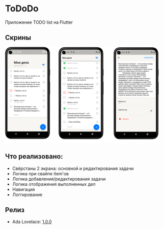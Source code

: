 # ToDoDo

Приложение TODO list на Flutter

## Скрины

![Screenshots](/assets/screens.png)

## Что реализовано:
  - Свёрстаны 2 экрана: основной и редактирования задачи
  - Логика при свайпе item'ов
  - Логика добавления/редактирования задачи
  - Логика отображения выполненных дел
  - Навигация
  - Логгирование

## Релиз
  - Ada Lovelace: [1.0.0](https://disk.yandex.ru/d/mtSCbFwtXO3z1A)
